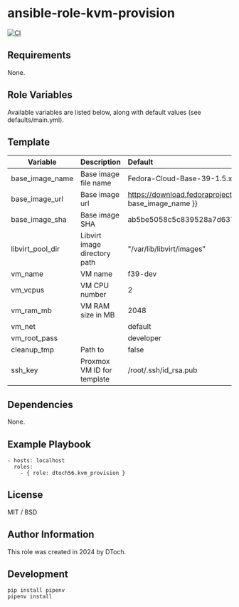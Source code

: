 ansible-role-kvm-provision
=========

[![CI](https://github.com/dtoch56/ansible-role-kvm-provision/workflows/CI/badge.svg?event=push)](https://github.com/dtoch56/ansible-role-kvm-provision/actions?query=workflow%3ACI)


Requirements
------------

None.

Role Variables
--------------

Available variables are listed below, along with default values (see defaults/main.yml).

## Template

| Variable         | Description                  | Default                                                                                                   |
|------------------|:-----------------------------|:----------------------------------------------------------------------------------------------------------|
| base_image_name  | Base image file name         | Fedora-Cloud-Base-39-1.5.x86_64.qcow2                                                                     |
| base_image_url   | Base image url               | https://download.fedoraproject.org/pub/fedora/linux/releases/39/Cloud/x86_64/images/{{ base_image_name }} |
| base_image_sha   | Base image SHA               | ab5be5058c5c839528a7d6373934e0ce5ad6c8f80bd71ed3390032027da52f37                                          |
| libvirt_pool_dir | Libvirt image directory path | "/var/lib/libvirt/images"                                                                                 |
| vm_name          | VM name                      | f39-dev                                                                                                   |
| vm_vcpus         | VM CPU number                | 2                                                                                                         |
| vm_ram_mb        | VM RAM size in MB            | 2048                                                                                                      |
| vm_net           |                              | default                                                                                                   |
| vm_root_pass     |                              | developer                                                                                                 |
| cleanup_tmp      | Path to                      | false                                                                                                     |
| ssh_key          | Proxmox VM ID for template   | /root/.ssh/id_rsa.pub                                                                                     |

Dependencies
------------

None.

Example Playbook
----------------

    - hosts: localhost
      roles:
        - { role: dtoch56.kvm_provision }

License
-------

MIT / BSD

Author Information
------------------

This role was created in 2024 by DToch.

Development
------------------

    pip install pipenv
    pipenv install
